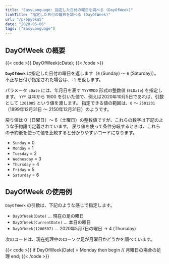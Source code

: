 ```yaml
---
title: "EasyLanguage: 指定した日付の曜日を調べる (DayOfWeek)"
linkTitle: "指定した日付の曜日を調べる (DayOfWeek)"
url: "/p/6pybku5"
date: "2020-05-06"
tags: ["EasyLanguage"]
---
```


DayOfWeek の概要
----

{{< code >}}
DayOfWeek(cDate);
{{< /code >}}

__`DayOfWeek`__ は指定した日付の曜日を返します（`0` (Sunday) 〜 `6` (Saturday)）。
不正な日付が指定された場合は、`-1` を返します。

パラメータ `cDate` には、年月日を表す `YYYMMDD` 形式の整数値 (`ELDate`) を指定します。
`YYY` は年から 1900 を引いた値で、例えば2020年10月5日であれば、引数として `1201005` という値を渡します。
指定できる値の範囲は、`0` 〜 `2501231`（1899年12月31日 〜 2150年12月31日）のようです。

戻り値は 0（日曜日）〜 6（土曜日）の整数値ですが、これらの数字は下記のような予約語で定義されています。
戻り値を使って条件分岐するときは、これらの予約後を使って値を比較すると分かりやすいコードになります。

- `Sunday` = 0
- `Monday` = 1
- `Tuesday` = 2
- `Wednesday` = 3
- `Thursday` = 4
- `Friday` = 5
- `Saturday` = 6


DayOfWeek の使用例
----

`DayOfWeek` の引数は、下記のような感じで指定します。

- `DayOfWeek(Date)` ... 現在の足の曜日
- `DayOfWeek(CurrentDate)` ... 本日の曜日
- `DayOfWeek(1200507)` ... 2020年5月7日の曜日 → 4 (Thursday)

次のコードは、現在処理中のローソク足が月曜日かどうかを調べています。

{{< code >}}
if DayOfWeek(Date) = Monday then begin
     // 月曜日の場合の処理
end;
{{< /code >}}

